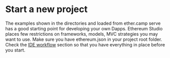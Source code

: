 # Start a new project
The examples shown in the directories and loaded from ether.camp serve has a good starting point for developing your own Dapps. Ethereum Studio places few restrictions on frameworks, models, MVC strategies you may want to use. Make sure you have ethereum.json in your project root folder. Check the [IDE workflow](https://nogo10.gitbooks.io/ether-camp-live-studio-primer/content/running_your_app.html) section so that you have everything in place before you start.

